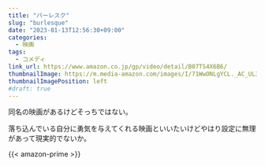 ```yaml
---
title: "バーレスク"
slug: "burlesque"
date: "2023-01-13T12:56:30+09:00"
categories:
  - 映画
tags:
  - コメディ
link_url: https://www.amazon.co.jp/gp/video/detail/B07TS4X6B6/
thumbnailImage: https://m.media-amazon.com/images/I/71WwONLgYCL._AC_UL320_.jpg
thumbnailImagePosition: left
#draft: true
---
```

同名の映画があるけどそっちではない。
<!--more-->
落ち込んでいる自分に勇気を与えてくれる映画といいたいけどやはり設定に無理があって現実的でないか。

{{< amazon-prime >}}
